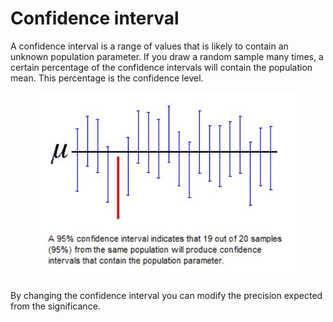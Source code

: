 # Confidence interval

A confidence interval is a range of values that is likely to contain an unknown population parameter. If you draw a random sample many times, a certain percentage of the confidence intervals will contain the population mean. This percentage is the confidence level.

<center> <img src="impact/web_application/menu/images/ConfidenceIntervall-Concept.jpg"/></center>

By changing the confidence interval you can modify the precision expected from the significance.
